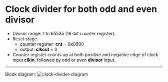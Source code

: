 # Clock divider for both odd and even divisor

- Divisor range: 1 to 65535 (16-bit counter register).
- Reset stage:
  - counter register:  **cnt** = 0x0000
  - output: **clkout** = 0
- Counter register counts up at both positive and negative edge of clock input **clkin**, followed by odd or even **divisor** input.
---------
Block diagram:
![clock-divider-diagram](https://github.com/GSXAM/LearningFPGA/tree/master/Verilog/Clock_divider/clock-divider-diagram.svg)